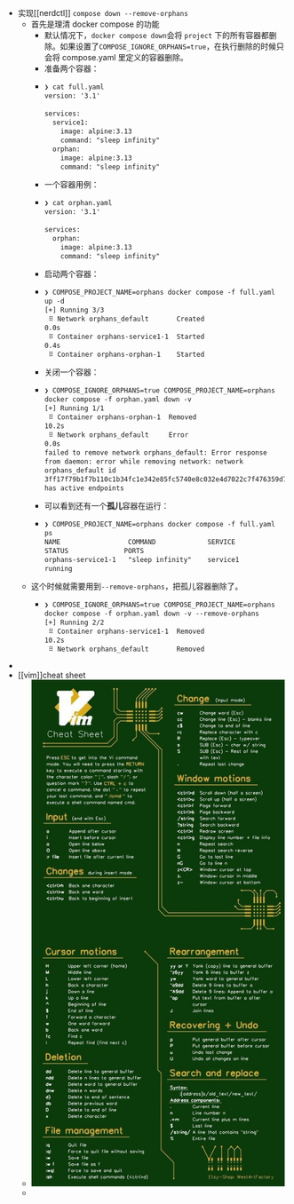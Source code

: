 - 实现[[nerdctl]] `compose down --remove-orphans`
	- 首先是理清 docker compose 的功能
		- 默认情况下，`docker compose down`会将 `project` 下的所有容器都删除。如果设置了`COMPOSE_IGNORE_ORPHANS=true`，在执行删除的时候只会将 compose.yaml 里定义的容器删除。
		- 准备两个容器：
		- ```
		  ❯ cat full.yaml
		  version: '3.1'
		  
		  services:
		    service1:
		      image: alpine:3.13
		      command: "sleep infinity"
		    orphan:
		      image: alpine:3.13
		      command: "sleep infinity"
		  ```
		- 一个容器用例：
		- ```
		  ❯ cat orphan.yaml
		  version: '3.1'
		  
		  services:
		    orphan:
		      image: alpine:3.13
		      command: "sleep infinity"
		  ```
		- 启动两个容器：
		- ```shell
		  ❯ COMPOSE_PROJECT_NAME=orphans docker compose -f full.yaml up -d
		  [+] Running 3/3
		   ⠿ Network orphans_default       Created                                                                                                                                                  0.0s
		   ⠿ Container orphans-service1-1  Started                                                                                                                                                  0.4s
		   ⠿ Container orphans-orphan-1    Started
		  ```
		- 关闭一个容器：
		- ```shell
		  ❯ COMPOSE_IGNORE_ORPHANS=true COMPOSE_PROJECT_NAME=orphans docker compose -f orphan.yaml down -v
		  [+] Running 1/1
		   ⠿ Container orphans-orphan-1  Removed                                                                                                                                                   10.2s
		   ⠿ Network orphans_default     Error                                                                                                                                                      0.0s
		  failed to remove network orphans_default: Error response from daemon: error while removing network: network orphans_default id 3ff17f79b1f7b110c1b34fc1e342e85fc5740e8c032e4d7022c7f476359d745b has active endpoints
		  ```
		- 可以看到还有一个**孤儿**容器在运行：
		- ```shell
		  ❯ COMPOSE_PROJECT_NAME=orphans docker compose -f full.yaml ps
		  NAME                 COMMAND             SERVICE             STATUS              PORTS
		  orphans-service1-1   "sleep infinity"    service1            running
		  ```
	- 这个时候就需要用到`--remove-orphans`，把孤儿容器删除了。
		- ```shell
		  ❯ COMPOSE_IGNORE_ORPHANS=true COMPOSE_PROJECT_NAME=orphans docker compose -f orphan.yaml down -v --remove-orphans
		  [+] Running 2/2
		   ⠿ Container orphans-service1-1  Removed                                                                                                                                                 10.2s
		   ⠿ Network orphans_default       Removed
		  ```
-
- [[vim]]cheat sheet
	- ![image.png](../assets/image_1662616334207_0.png)
	-
